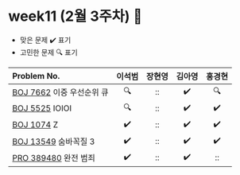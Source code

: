 
# week11 (2월 3주차) :pencil:

- 맞은 문제 :heavy_check_mark: 표기
- 고민한 문제 :mag: 표기


| Problem No.                                                                           |       이석범       | 장현영 |       김아영       | 홍경현 |
|:--------------------------------------------------------------------------------------| :----------------: | :----------------: | :----------------:|:----------------: |
| [BOJ 7662](https://www.acmicpc.net/problem/7662) 이중 우선순위 큐                           |:mag:|::|:heavy_check_mark:|:mag:|
| [BOJ 5525](https://www.acmicpc.net/problem/5525) IOIOI                                |:mag:|::|:heavy_check_mark:|:heavy_check_mark:|
| [BOJ 1074](https://www.acmicpc.net/problem/1074) Z                                   |:heavy_check_mark:|::|:heavy_check_mark:|:heavy_check_mark:|
| [BOJ 13549](https://www.acmicpc.net/problem/13549) 숨바꼭질 3                             |:heavy_check_mark:|::|:heavy_check_mark:|:heavy_check_mark:|
| [PRO 389480](https://school.programmers.co.kr/learn/courses/30/lessons/389480 ) 완전 범죄 |:heavy_check_mark:|::|:heavy_check_mark:|::|
